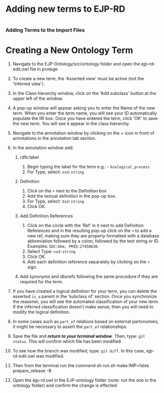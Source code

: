 # Adding new terms to EJP-RD
```
```
### Adding Terms to the Import Files

# Creating a New Ontology Term

1. Navigate to the EJP-Ontology/src/ontology folder and open the ejp-rd-edit.owl file in protege 

2. To create a new term, the 'Asserted view' must be active (not the 'Inferred view').

2. In the Class hierarchy window, click on the 'Add subclass' button at the upper left of the window.

3. A pop-up window will appear asking you to enter the Name of the new term. When you enter the term name, you will see your ID automatically populate the IRI box. Once you have entered the term, click 'OK' to save the new term. You will see it appear in the class hierarchy.

4. Navigate to the annotation window by clicking on the + icon in front of annotations in the annotation tab section.

5. In the annotation window add:

    1. rdfs:label
       1. Begin typing the label for the term e.g.:
               - ```biological_process```
       2. For Type, select: ```xsd:string```

    2. Definition
       1. Click on the  ```+``` next to the Definition box
       2. Add the textual definition in the pop-up box.
       3. For Type, select: ```Xsd:string```
       4. Click OK.

     3. Add Definition References
        1. Click on the circle with the ‘Ref’ in it next to add Definition References and in the resulting pop-up click on the ```+``` to add a new ref, making sure they are properly formatted with a database abbreviation followed by a colon, followed by the text string or ID. Examples: ```GOC:bhm, PMID:27450630```.
         2. Select Type: ```xsd:string```
         3. Click OK.
         4. Add each definition reference separately by clicking on the ```+``` sign.

      4. Add synonyms and dbxrefs following the same procedure if they are required for the term.
6. If you have created a logical definition for your term, you can delete the asserted ```is_a``` parent in the ‘subclass of’ section. Once you synchronize the reasoner, you will see the automated classification of your new term. If the inferred classification doesn’t make sense, then you will need to modify the logical definition.

	
7. In some cases such as ```part_of``` relations based on external partonomies, it might be necessary to assert the ```part_of``` relationships.

8. Save the file and ___return to your terminal window___. Then, type: ```git status```. This will confirm which file has been modified.

9. To see how the branch was modified, type: ```git diff```. In this case, ejp-rd-edit.owl was modified. 

10. Then from the terminal run the command sh run.sh make IMP=false prepare_release -B 

11. Open the ejp-rd.owl in the EJP-ontology folder (note: not the one in the ontology folder) and confirm the change is effected 

   
